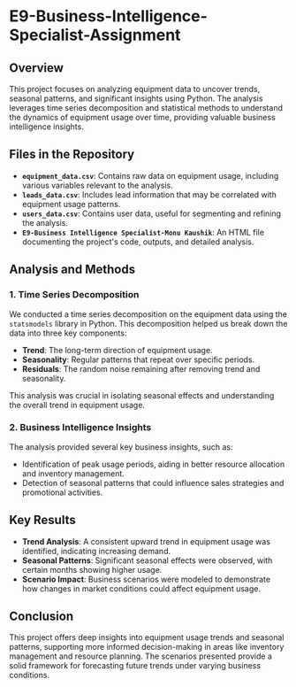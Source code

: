 # E9-Business-Intelligence-Specialist-Assignment

## Overview

This project focuses on analyzing equipment data to uncover trends, seasonal patterns, and significant insights using Python. The analysis leverages time series decomposition and statistical methods to understand the dynamics of equipment usage over time, providing valuable business intelligence insights.

## Files in the Repository

- **`equipment_data.csv`**: Contains raw data on equipment usage, including various variables relevant to the analysis.
- **`leads_data.csv`**: Includes lead information that may be correlated with equipment usage patterns.
- **`users_data.csv`**: Contains user data, useful for segmenting and refining the analysis.
- **`E9-Business Intelligence Specialist-Monu Kaushik`**: An HTML file documenting the project's code, outputs, and detailed analysis.

## Analysis and Methods

### 1. Time Series Decomposition

We conducted a time series decomposition on the equipment data using the `statsmodels` library in Python. This decomposition helped us break down the data into three key components:
- **Trend**: The long-term direction of equipment usage.
- **Seasonality**: Regular patterns that repeat over specific periods.
- **Residuals**: The random noise remaining after removing trend and seasonality.

This analysis was crucial in isolating seasonal effects and understanding the overall trend in equipment usage.

### 2. Business Intelligence Insights

The analysis provided several key business insights, such as:
- Identification of peak usage periods, aiding in better resource allocation and inventory management.
- Detection of seasonal patterns that could influence sales strategies and promotional activities.

## Key Results

- **Trend Analysis**: A consistent upward trend in equipment usage was identified, indicating increasing demand.
- **Seasonal Patterns**: Significant seasonal effects were observed, with certain months showing higher usage.
- **Scenario Impact**: Business scenarios were modeled to demonstrate how changes in market conditions could affect equipment usage.

## Conclusion

This project offers deep insights into equipment usage trends and seasonal patterns, supporting more informed decision-making in areas like inventory management and resource planning. The scenarios presented provide a solid framework for forecasting future trends under varying business conditions.
